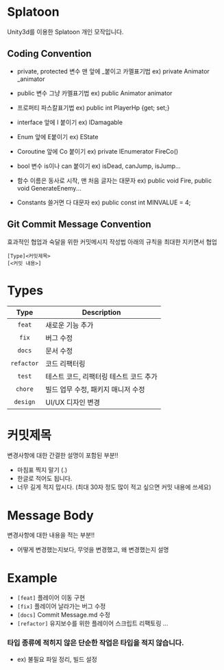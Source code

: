 # Splatoon
Unity3d를 이용한 Splatoon 개인 모작입니다.


## Coding Convention

+ private, protected 변수 맨 앞에 _붙이고 카멜표기법      ex) private Animator _animator  <br>
+ public 변수 그냥 카멜표기법                            ex) public Animator animator  <br>
+ 프로퍼티 파스칼표기법                                  ex) public int PlayerHp {get; set;}  <br>

+ interface 앞에 I 붙이기                               ex) IDamagable  <br>
+ Enum 앞에 E붙이기                                     ex) EState  <br>
+ Coroutine 앞에 Co 붙이기                              ex) private IEnumerator FireCo()  <br>
+ bool 변수 is이나 can 붙이기                           ex) isDead, canJump, isJump...  <br>

+ 함수 이름은 동사로 시작, 맨 처음 글자는 대문자          ex) public void Fire, public void GenerateEnemy...  <br>
+ Constants 쓸거면 다 대문자                            ex) public const int MINVALUE = 4;  <br>






## Git Commit Message Convention

효과적인 협업과 숙달을 위한 커밋메시지 작성법
아래의 규칙을 최대한 지키면서 협업


```
[Type]<커밋제목>
[<커밋 내용>]
```


# Types

| Type          | Description |
|:-------------:|-------------|
| `feat`     | 새로운 기능 추가 |
| `fix`         | 버그 수정 |
| `docs`        | 문서 수정 |
| `refactor`    | 코드 리팩터링 |
| `test`        | 테스트 코드, 리팩터링 테스트 코드 추가 |
| `chore`       | 빌드 업무 수정, 패키지 매니저 수정 |
| `design`      | UI/UX 디자인 변경|



# 커밋제목
변경사항에 대한 간결한 설명이 포함된 부분!!

* 마침표 찍지 말기 (.)
* 한글로 적어도 됩니다.
* 너무 길게 적지 맙시다. (최대 30자 정도  많이 적고 싶으면 커밋 내용에 쓰세요)


# Message Body
변경사항에 대한 내용을 적는 부분!!

* 어떻게 변경했는지보다, 무엇을 변경했고, 왜 변경했는지 설명


# Example

+ `[feat]` 플레이어 이동 구현
+ `[fix]` 플레이어 날라가는 버그 수정
+ `[docs]` Commit Message.md 수정
+ `[refactor]` 유지보수를 위한 플레이어 스크립트 리팩토링
...

### 타입 종류에 적히지 않은 단순한 작업은 타입을 적지 않습니다.
+ ex) 불필요 파일 정리, 빌드 설정
